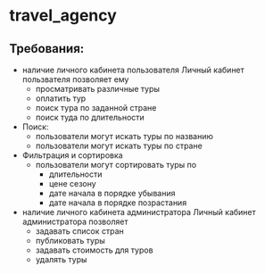 # travel_agency
## Требования: 
- наличие личного кабинета пользователя
Личный кабинет пользвателя позволяет ему
  - просматривать различные туры
  - оплатить тур
  - поиск тура по заданной стране
  - поиск туда по длительности
- Поиск:
  - пользователи могут искать туры по названию
  - пользователи могут искать туры по стране
- Фильтрация и сортировка
  - пользователи могут сортировать туры по
    - длительности
    - цене
      сезону
    - дате начала в порядке убывания
    - дате начала в порядке позрастания
- наличие личного кабинета администратора
Личный кабинет администратора позволяет
  - задавать список стран
  - публиковать туры
  - задавать стоимость для туров
  - удалять туры 

